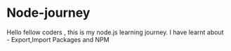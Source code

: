 ﻿# Node-journey
Hello fellow coders , this is my node.js learning journey. 
I have learnt about -
Export,Import
Packages
and NPM
